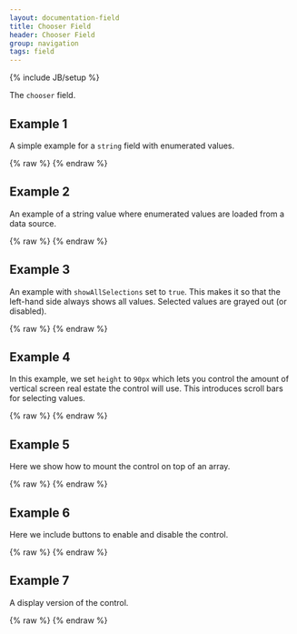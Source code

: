 ```yaml
---
layout: documentation-field
title: Chooser Field
header: Chooser Field
group: navigation
tags: field
---
```

{% include JB/setup %}

The ```chooser``` field.

<!-- INCLUDE_API_DOCS: chooser -->


## Example 1
A simple example for a `string` field with enumerated values.
<div id="field1"> </div>
{% raw %}
<script type="text/javascript" id="field1-script">
$("#field1").alpaca({
    "schema": {
        "type": "string",
        "title": "Select your favorite colors",
        "enum": ["red", "orange", "yellow", "green", "blue", "indigo", "violet"]
    },
    "options": {
        "type": "chooser",
        "optionLabels": ["Red", "Orange", "Yellow", "Green", "Blue", "Indigo", "Violet"],
        "form": {
            "buttons": {
                "view": {
                    "label": "View JSON",
                    "click": function() {
                        alert(JSON.stringify(this.getValue(), null, "  "));
                    }
                }
            }
        }
    },
    "data": ["red", "yellow", "green"]
});
</script>
{% endraw %}


## Example 2
An example of a string value where enumerated values are loaded from a data source.
<div id="field2"> </div>
{% raw %}
<script type="text/javascript" id="field2-script">
$("#field2").alpaca({
    "schema": {
        "type": "string",
        "title": "Select your favorite ice cream"
    },
    "options": {
        "type": "chooser",
        "dataSource": "/data/icecream-list.json",
        "form": {
            "buttons": {
                "view": {
                    "label": "View JSON",
                    "click": function() {
                        alert(JSON.stringify(this.getValue(), null, "  "));
                    }
                }
            }
        }
    }
});
</script>
{% endraw %}


## Example 3
An example with `showAllSelections` set to `true`.  This makes it so that the left-hand side always shows all values.
Selected values are grayed out (or disabled).
<div id="field3"> </div>
{% raw %}
<script type="text/javascript" id="field3-script">
$("#field3").alpaca({
    "schema": {
        "type": "string",
        "title": "Select your favorite colors",
        "enum": ["red", "orange", "yellow", "green", "blue", "indigo", "violet"]
    },
    "options": {
        "type": "chooser",
        "optionLabels": ["Red", "Orange", "Yellow", "Green", "Blue", "Indigo", "Violet"],
        "showAllSelections": true
    },
    "data": ["red", "yellow", "green"]
});
</script>
{% endraw %}

## Example 4
In this example, we set `height` to `90px` which lets you control the amount of vertical screen real estate the control
will use.  This introduces scroll bars for selecting values.
<div id="field4"> </div>
{% raw %}
<script type="text/javascript" id="field4-script">
$("#field4").alpaca({
    "schema": {
        "type": "string",
        "title": "Select your favorite colors",
        "enum": ["red", "orange", "yellow", "green", "blue", "indigo", "violet"]
    },
    "options": {
        "type": "chooser",
        "optionLabels": ["Red", "Orange", "Yellow", "Green", "Blue", "Indigo", "Violet"],
        "height": "90px"
    },
    "data": ["red", "yellow", "green"]
});
</script>
{% endraw %}

## Example 5
Here we show how to mount the control on top of an array.
<div id="field5"> </div>
{% raw %}
<script type="text/javascript" id="field5-script">
$("#field5").alpaca({
    "schema": {
        "type": "array",
        "title": "Select your favorite colors",
        "items": {
            "type": "string"
        },
        "enum": ["red", "orange", "yellow", "green", "blue", "indigo", "violet"]
    },
    "options": {
        "type": "chooser",
        "optionLabels": ["Red", "Orange", "Yellow", "Green", "Blue", "Indigo", "Violet"],
        "form": {
            "buttons": {
                "view": {
                    "label": "View JSON",
                    "click": function() {
                        alert(JSON.stringify(this.getValue(), null, "  "));
                    }
                }
            }
        }
    },
    "data": ["red", "yellow", "green"]
});
</script>
{% endraw %}

## Example 6
Here we include buttons to enable and disable the control.
<div id="field6"> </div>
{% raw %}
<script type="text/javascript" id="field6-script">
$("#field6").alpaca({
    "schema": {
        "type": "array",
        "title": "Select your favorite colors",
        "items": {
            "type": "string"
        },
        "enum": ["red", "orange", "yellow", "green", "blue", "indigo", "violet"]
    },
    "options": {
        "type": "chooser",
        "optionLabels": ["Red", "Orange", "Yellow", "Green", "Blue", "Indigo", "Violet"],
        "form": {
            "buttons": {
                "enable": {
                    "label": "Enable",
                    "click": function() {
                        this.enable();
                    }
                },
                "disable": {
                    "label": "Disable",
                    "click": function() {
                        this.disable();
                    }
                }
            }
        }
    },
    "data": ["red", "yellow", "green"]
});
</script>
{% endraw %}

## Example 7
A display version of the control.
<div id="field7"> </div>
{% raw %}
<script type="text/javascript" id="field7-script">
$("#field7").alpaca({
    "schema": {
        "type": "array",
        "title": "Your favorite colors",
        "items": {
            "type": "string"
        },
        "enum": ["red", "orange", "yellow", "green", "blue", "indigo", "violet"]
    },
    "options": {
        "type": "chooser",
        "optionLabels": ["Red", "Orange", "Yellow", "Green", "Blue", "Indigo", "Violet"]
    },
    "data": ["red", "yellow", "green"],
    "view": "bootstrap-display"
});
</script>
{% endraw %}
